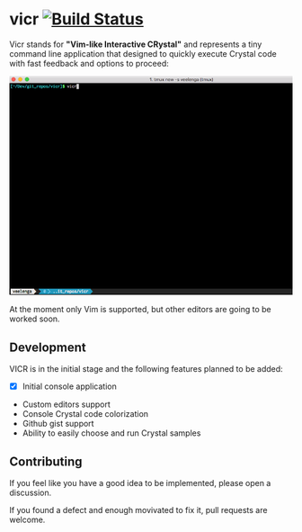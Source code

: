 # vicr [![Build Status](https://travis-ci.org/veelenga/vicr.svg?branch=master)](https://travis-ci.org/veelenga/vicr)

Vicr stands for **"Vim-like Interactive CRystal"** and represents a tiny command line application
that designed to quickly execute Crystal code with fast feedback and options to proceed:

![](screen/vicr.gif)

At the moment only Vim is supported, but other editors are going to be worked soon.

## Development

VICR is in the initial stage and the following features planned to be added:

- [X] Initial console application
- Custom editors support
- Console Crystal code colorization
- Github gist support
- Ability to easily choose and run Crystal samples

## Contributing

If you feel like you have a good idea to be implemented, please open a discussion.

If you found a defect and enough movivated to fix it, pull requests are welcome.
